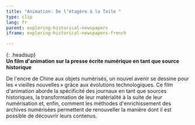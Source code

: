 ```yaml
---
title: "Animation: De l’étagère à la Toile "
type: clip
lang: fr
parent: exploring-historical-newspapers
iframe: exploring-historical-newspapers-french

---
```


{: .headsup}                            
**Un film d'animation sur la presse écrite numérique en tant que source historique**

De l'encre de Chine aux objets numérisés, un nouvel avenir se dessine pour les &laquo;&#x202F;vieilles nouvelles&#x202F;&raquo; grâce aux évolutions technologiques.
Ce film d'animation aborde la spécificité des journaux en tant que sources historiques, la transformation de leur matérialité à la suite de leur numérisation et, enfin, comment les méthodes d'enrichissement des archives numérisées permettent de renouveller la manière dont il est possible de découvrir leurs contenus.

<!-- more -->
